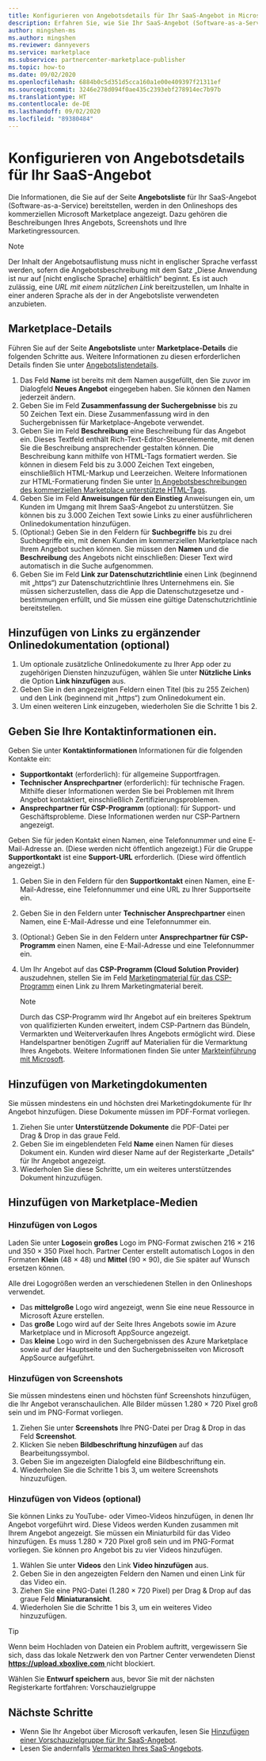 ```yaml
---
title: Konfigurieren von Angebotsdetails für Ihr SaaS-Angebot in Microsoft Partner Center
description: Erfahren Sie, wie Sie Ihr SaaS-Angebot (Software-as-a-Service) im kommerziellen Microsoft Marketplace konfigurieren.
author: mingshen-ms
ms.author: mingshen
ms.reviewer: dannyevers
ms.service: marketplace
ms.subservice: partnercenter-marketplace-publisher
ms.topic: how-to
ms.date: 09/02/2020
ms.openlocfilehash: 6884b0c5d351d5cca160a1e00e409397f21311ef
ms.sourcegitcommit: 3246e278d094f0ae435c2393ebf278914ec7b97b
ms.translationtype: HT
ms.contentlocale: de-DE
ms.lasthandoff: 09/02/2020
ms.locfileid: "89380484"
---
```

# <a name="how-to-configure-your-saas-offer-listing-details"></a>Konfigurieren von Angebotsdetails für Ihr SaaS-Angebot

Die Informationen, die Sie auf der Seite **Angebotsliste** für Ihr SaaS-Angebot (Software-as-a-Service) bereitstellen, werden in den Onlineshops des kommerziellen Microsoft Marketplace angezeigt. Dazu gehören die Beschreibungen Ihres Angebots, Screenshots und Ihre Marketingressourcen.

> [!NOTE]
> Der Inhalt der Angebotsauflistung muss nicht in englischer Sprache verfasst werden, sofern die Angebotsbeschreibung mit dem Satz „Diese Anwendung ist nur auf [nicht englische Sprache] erhältlich“ beginnt. Es ist auch zulässig, eine *URL mit einem nützlichen Link* bereitzustellen, um Inhalte in einer anderen Sprache als der in der Angebotsliste verwendeten anzubieten.

## <a name="marketplace-details"></a>Marketplace-Details

Führen Sie auf der Seite **Angebotsliste** unter **Marketplace-Details** die folgenden Schritte aus. Weitere Informationen zu diesen erforderlichen Details finden Sie unter [Angebotslistendetails](plan-saas-offer.md#offer-listing-details).

1. Das Feld **Name** ist bereits mit dem Namen ausgefüllt, den Sie zuvor im Dialogfeld **Neues Angebot** eingegeben haben. Sie können den Namen jederzeit ändern.
1. Geben Sie im Feld **Zusammenfassung der Suchergebnisse** bis zu 50 Zeichen Text ein. Diese Zusammenfassung wird in den Suchergebnissen für Marketplace-Angebote verwendet.
1. Geben Sie im Feld **Beschreibung** eine Beschreibung für das Angebot ein. Dieses Textfeld enthält Rich-Text-Editor-Steuerelemente, mit denen Sie die Beschreibung ansprechender gestalten können. Die Beschreibung kann mithilfe von HTML-Tags formatiert werden. Sie können in diesem Feld bis zu 3.000 Zeichen Text eingeben, einschließlich HTML-Markup und Leerzeichen. Weitere Informationen zur HTML-Formatierung finden Sie unter [In Angebotsbeschreibungen des kommerziellen Marketplace unterstützte HTML-Tags](supported-html-tags.md).
1. Geben Sie im Feld **Anweisungen für den Einstieg** Anweisungen ein, um Kunden im Umgang mit Ihrem SaaS-Angebot zu unterstützen. Sie können bis zu 3.000 Zeichen Text sowie Links zu einer ausführlicheren Onlinedokumentation hinzufügen.
1. (Optional:) Geben Sie in den Feldern für **Suchbegriffe** bis zu drei Suchbegriffe ein, mit denen Kunden im kommerziellen Marketplace nach Ihrem Angebot suchen können. Sie müssen den **Namen** und die **Beschreibung** des Angebots nicht einschließen: Dieser Text wird automatisch in die Suche aufgenommen.
1. Geben Sie im Feld **Link zur Datenschutzrichtlinie** einen Link (beginnend mit „https“) zur Datenschutzrichtlinie Ihres Unternehmens ein. Sie müssen sicherzustellen, dass die App die Datenschutzgesetze und -bestimmungen erfüllt, und Sie müssen eine gültige Datenschutzrichtlinie bereitstellen.

## <a name="add-links-to-supplemental-online-documentation-optional"></a>Hinzufügen von Links zu ergänzender Onlinedokumentation (optional)

1. Um optionale zusätzliche Onlinedokumente zu Ihrer App oder zu zugehörigen Diensten hinzuzufügen, wählen Sie unter **Nützliche Links** die Option **Link hinzufügen** aus.
1. Geben Sie in den angezeigten Feldern einen Titel (bis zu 255 Zeichen) und den Link (beginnend mit „https“) zum Onlinedokument ein.
1. Um einen weiteren Link einzugeben, wiederholen Sie die Schritte 1 bis 2.

## <a name="enter-your-contact-information"></a>Geben Sie Ihre Kontaktinformationen ein.

Geben Sie unter **Kontaktinformationen** Informationen für die folgenden Kontakte ein:

- **Supportkontakt** (erforderlich): für allgemeine Supportfragen.
- **Technischer Ansprechpartner** (erforderlich): für technische Fragen. Mithilfe dieser Informationen werden Sie bei Problemen mit Ihrem Angebot kontaktiert, einschließlich Zertifizierungsproblemen.
- **Ansprechpartner für CSP-Programm** (optional): für Support- und Geschäftsprobleme. Diese Informationen werden nur CSP-Partnern angezeigt.

Geben Sie für jeden Kontakt einen Namen, eine Telefonnummer und eine E-Mail-Adresse an. (Diese werden nicht öffentlich angezeigt.) Für die Gruppe **Supportkontakt** ist eine **Support-URL** erforderlich. (Diese wird öffentlich angezeigt.)

1. Geben Sie in den Feldern für den **Supportkontakt** einen Namen, eine E-Mail-Adresse, eine Telefonnummer und eine URL zu Ihrer Supportseite ein.
1. Geben Sie in den Feldern unter **Technischer Ansprechpartner** einen Namen, eine E-Mail-Adresse und eine Telefonnummer ein.
1. (Optional:) Geben Sie in den Feldern unter **Ansprechpartner für CSP-Programm** einen Namen, eine E-Mail-Adresse und eine Telefonnummer ein.
1. Um Ihr Angebot auf das **CSP-Programm (Cloud Solution Provider)** auszudehnen, stellen Sie im Feld [Marketingmaterial für das CSP-Programm](cloud-solution-providers.md) einen Link zu Ihrem Marketingmaterial bereit.

   > [!NOTE]
   > Durch das CSP-Programm wird Ihr Angebot auf ein breiteres Spektrum von qualifizierten Kunden erweitert, indem CSP-Partnern das Bündeln, Vermarkten und Weiterverkaufen Ihres Angebots ermöglicht wird. Diese Handelspartner benötigen Zugriff auf Materialien für die Vermarktung Ihres Angebots. Weitere Informationen finden Sie unter [Markteinführung mit Microsoft](https://partner.microsoft.com/reach-customers/gtm).

## <a name="add-marketing-documents"></a>Hinzufügen von Marketingdokumenten

Sie müssen mindestens ein und höchsten drei Marketingdokumente für Ihr Angebot hinzufügen. Diese Dokumente müssen im PDF-Format vorliegen.

1. Ziehen Sie unter **Unterstützende Dokumente** die PDF-Datei per Drag & Drop in das graue Feld.
1. Geben Sie im eingeblendeten Feld **Name** einen Namen für dieses Dokument ein. Kunden wird dieser Name auf der Registerkarte „Details“ für Ihr Angebot angezeigt.
1. Wiederholen Sie diese Schritte, um ein weiteres unterstützendes Dokument hinzuzufügen.

## <a name="add-your-marketplace-media"></a>Hinzufügen von Marketplace-Medien

### <a name="add-logos"></a>Hinzufügen von Logos

Laden Sie unter **Logos**ein **großes** Logo im PNG-Format zwischen 216 × 216 und 350 × 350 Pixel hoch. Partner Center erstellt automatisch Logos in den Formaten **Klein** (48 × 48) und **Mittel** (90 × 90), die Sie später auf Wunsch ersetzen können.

Alle drei Logogrößen werden an verschiedenen Stellen in den Onlineshops verwendet.

- Das **mittelgroße** Logo wird angezeigt, wenn Sie eine neue Ressource in Microsoft Azure erstellen.
- Das **große** Logo wird auf der Seite Ihres Angebots sowie im Azure Marketplace und in Microsoft AppSource angezeigt.
- Das **kleine** Logo wird in den Suchergebnissen des Azure Marketplace sowie auf der Hauptseite und den Suchergebnisseiten von Microsoft AppSource aufgeführt.
   
### <a name="add-screenshots"></a>Hinzufügen von Screenshots

Sie müssen mindestens einen und höchsten fünf Screenshots hinzufügen, die Ihr Angebot veranschaulichen. Alle Bilder müssen 1.280 × 720 Pixel groß sein und im PNG-Format vorliegen.

1. Ziehen Sie unter **Screenshots** Ihre PNG-Datei per Drag & Drop in das Feld **Screenshot**.
2. Klicken Sie neben **Bildbeschriftung hinzufügen** auf das Bearbeitungssymbol.
3. Geben Sie im angezeigten Dialogfeld eine Bildbeschriftung ein.
4. Wiederholen Sie die Schritte 1 bis 3, um weitere Screenshots hinzuzufügen.

### <a name="add-videos-optional"></a>Hinzufügen von Videos (optional)

Sie können Links zu YouTube- oder Vimeo-Videos hinzufügen, in denen Ihr Angebot vorgeführt wird. Diese Videos werden Kunden zusammen mit Ihrem Angebot angezeigt. Sie müssen ein Miniaturbild für das Video hinzufügen. Es muss 1.280 × 720 Pixel groß sein und im PNG-Format vorliegen. Sie können pro Angebot bis zu vier Videos hinzufügen.

1. Wählen Sie unter **Videos** den Link **Video hinzufügen** aus.
2. Geben Sie in den angezeigten Feldern den Namen und einen Link für das Video ein.
3. Ziehen Sie eine PNG-Datei (1.280 × 720 Pixel) per Drag & Drop auf das graue Feld **Miniaturansicht**.
4. Wiederholen Sie die Schritte 1 bis 3, um ein weiteres Video hinzuzufügen.

> [!TIP]
> Wenn beim Hochladen von Dateien ein Problem auftritt, vergewissern Sie sich, dass das lokale Netzwerk den von Partner Center verwendeten Dienst [ **https://upload.xboxlive.com** ](https://upload.xboxlive.com/) nicht blockiert.

Wählen Sie **Entwurf speichern** aus, bevor Sie mit der nächsten Registerkarte fortfahren: Vorschauzielgruppe

## <a name="next-steps"></a>Nächste Schritte

- Wenn Sie Ihr Angebot über Microsoft verkaufen, lesen Sie [Hinzufügen einer Vorschauzielgruppe für Ihr SaaS-Angebot](create-new-saas-offer-preview.md). 
- Lesen Sie andernfalls [Vermarkten Ihres SaaS-Angebots](create-new-saas-offer-marketing.md).
